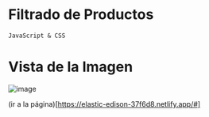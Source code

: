 # Filtrado de Productos
`JavaScript & CSS`

# Vista de la Imagen
![image](vista.gif)

(ir a la página)[https://elastic-edison-37f6d8.netlify.app/#]